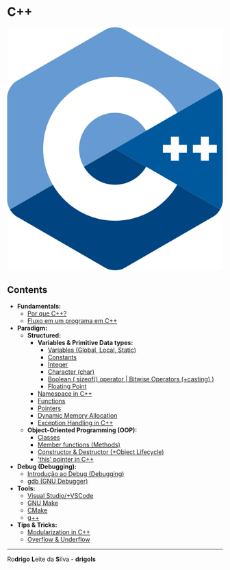# C++

![logo](res/cpp-logo.svg)

## Contents

 - **Fundamentals:**
   - [Por que C++?](modules/fundamentals/why-cc.md)
   - [Fluxo em um programa em C++](modules/fundamentals/flow-in-cc-program.md)
 - **Paradigm:**
   - **Structured:**
     - **Variables & Primitive Data types:**
       - [Variables (Global, Local, Static)](modules/structured/variables.md)
       - [Constants](modules/structured/constants.md)
       - [Integer](modules/structured/integer.md)
       - [Character (char)](modules/structured/character.md)
       - [Boolean ( sizeof() operator | Bitwise Operators (+casting) )](modules/structured/boolean.md)
       - [Floating Point](modules/structured/floating-point.md)
     - [Namespace in C++](modules/structured/namespace)
     - [Functions](modules/structured/functions.md)
     - [Pointers](modules/structured/pointers.md)
     - [Dynamic Memory Allocation](modules/structured/dynamic-memory-allocation.md)
     - [Exception Handling in C++](modules/structured/exception-handling.md)
   - **Object-Oriented Programming (OOP):**
     - [Classes](modules/oop/classes.md)
     - [Member functions (Methods)](modules/oop/member-functions.md)
     - [Constructor & Destructor (+Object Lifecycle)](modules/oop/constructor-and-destructor.md)
     - ['this' pointer in C++](modules/oop/this.md)
 - **Debug (Debugging):**
   - [Introdução ao Debug (Debugging)](modules/debugging/intro-to-debugging.md)
   - [gdb (GNU Debugger)](modules/debugging/gdb)
 - **Tools:**
   - [Visual Studio/+VSCode](modules/tools/visual-studio)
   - [GNU Make](modules/tools/make)
   - [CMake](modules/tools/cmake)
   - [g++](modules/tools/g-plus-plus)
 - **Tips & Tricks:**
   - [Modularization in C++](modules/tips-and-tricks/modularization)
   - [Overflow & Underflow](modules/tips-and-tricks/overflow-underflow)

---

Ro**drigo** **L**eite da **S**ilva - **drigols**
